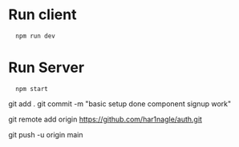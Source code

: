 # Run client
```
  npm run dev
```

# Run Server
```
  npm start
```


git add .
git commit -m "basic setup done component signup work"

git remote add origin https://github.com/har1nagle/auth.git

git push -u origin main
